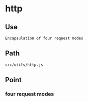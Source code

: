 # http

## Use 

```
Encapsulation of four request modes
```

## Path

```
src/utils/http.js
```

## Point

### four request modes